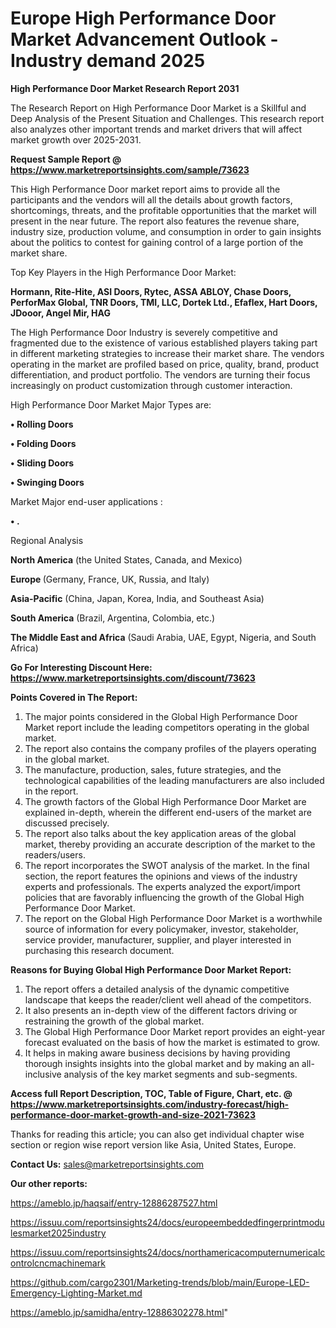  # Europe High Performance Door Market Advancement Outlook - Industry demand 2025

<strong>High Performance Door Market Research Report 2031</strong>

The Research Report on High Performance Door Market is a Skillful and Deep Analysis of the Present Situation and Challenges. This research report also analyzes other important trends and market drivers that will affect market growth over 2025-2031.

<strong>Request Sample Report @ <a href=https://www.marketreportsinsights.com/sample/73623>https://www.marketreportsinsights.com/sample/73623</a></strong>

This High Performance Door market report aims to provide all the participants and the vendors will all the details about growth factors, shortcomings, threats, and the profitable opportunities that the market will present in the near future. The report also features the revenue share, industry size, production volume, and consumption in order to gain insights about the politics to contest for gaining control of a large portion of the market share.

Top Key Players in the High Performance Door Market:

<strong>Hormann, Rite-Hite, ASI Doors, Rytec, ASSA ABLOY, Chase Doors, PerforMax Global, TNR Doors, TMI, LLC, Dortek Ltd., Efaflex, Hart Doors, JDooor, Angel Mir, HAG</strong>

The High Performance Door Industry is severely competitive and fragmented due to the existence of various established players taking part in different marketing strategies to increase their market share. The vendors operating in the market are profiled based on price, quality, brand, product differentiation, and product portfolio. The vendors are turning their focus increasingly on product customization through customer interaction.

High Performance Door Market Major Types are:

<strong>• Rolling Doors

• Folding Doors

• Sliding Doors

• Swinging Doors</strong>

Market Major end-user applications :

<strong>• .</strong>

Regional Analysis

</u><strong><b>North America</b></strong> (the United States, Canada, and Mexico)

<strong><b>Europe </b></strong>(Germany, France, UK, Russia, and Italy)

<strong><b>Asia-Pacific</b></strong> (China, Japan, Korea, India, and Southeast Asia)

<strong><b>South America</b></strong> (Brazil, Argentina, Colombia, etc.)

<strong><b>The Middle East and Africa</b></strong> (Saudi Arabia, UAE, Egypt, Nigeria, and South Africa)

<strong>Go For Interesting Discount Here: <a href=https://www.marketreportsinsights.com/discount/73623>https://www.marketreportsinsights.com/discount/73623</a></strong>

<strong>Points Covered in The Report:</strong>
<ol>
  <li>The major points considered in the Global High Performance Door Market report include the leading competitors operating in the global market.</li>
  <li>The report also contains the company profiles of the players operating in the global market.</li>
  <li>The manufacture, production, sales, future strategies, and the technological capabilities of the leading manufacturers are also included in the report.</li>
  <li>The growth factors of the Global High Performance Door Market are explained in-depth, wherein the different end-users of the market are discussed precisely.</li>
  <li>The report also talks about the key application areas of the global market, thereby providing an accurate description of the market to the readers/users.</li>
  <li>The report incorporates the SWOT analysis of the market. In the final section, the report features the opinions and views of the industry experts and professionals. The experts analyzed the export/import policies that are favorably influencing the growth of the Global High Performance Door Market.</li>
  <li>The report on the Global High Performance Door Market is a worthwhile source of information for every policymaker, investor, stakeholder, service provider, manufacturer, supplier, and player interested in purchasing this research document.</li>
</ol>
<strong>Reasons for Buying Global High Performance Door Market Report:</strong>

<ol>
  <li>The report offers a detailed analysis of the dynamic competitive landscape that keeps the reader/client well ahead of the competitors.</li>
  <li>It also presents an in-depth view of the different factors driving or restraining the growth of the global market.</li>
  <li>The Global High Performance Door Market report provides an eight-year forecast evaluated on the basis of how the market is estimated to grow.</li>
  <li>It helps in making aware business decisions by having providing thorough insights insights into the global market and by making an all-inclusive analysis of the key market segments and sub-segments.</li>
</ol>
<strong>Access full Report Description, TOC, Table of Figure, Chart, etc. @ <a href=https://www.marketreportsinsights.com/industry-forecast/high-performance-door-market-growth-and-size-2021-73623>https://www.marketreportsinsights.com/industry-forecast/high-performance-door-market-growth-and-size-2021-73623</a></strong>


Thanks for reading this article; you can also get individual chapter wise section or region wise report version like Asia, United States, Europe.

<strong>Contact Us:</strong>
sales@marketreportsinsights.com

<strong>Our other reports:</strong>

<a href=https://ameblo.jp/haqsaif/entry-12886287527.html>https://ameblo.jp/haqsaif/entry-12886287527.html</a>

<a href=https://issuu.com/reportsinsights24/docs/europeembeddedfingerprintmodulesmarket2025industry>https://issuu.com/reportsinsights24/docs/europeembeddedfingerprintmodulesmarket2025industry</a>

<a href=https://issuu.com/reportsinsights24/docs/northamericacomputernumericalcontrolcncmachinemark>https://issuu.com/reportsinsights24/docs/northamericacomputernumericalcontrolcncmachinemark</a>

<a href=https://github.com/cargo2301/Marketing-trends/blob/main/Europe-LED-Emergency-Lighting-Market.md>https://github.com/cargo2301/Marketing-trends/blob/main/Europe-LED-Emergency-Lighting-Market.md</a>

<a href=https://ameblo.jp/samidha/entry-12886302278.html>https://ameblo.jp/samidha/entry-12886302278.html</a>"

